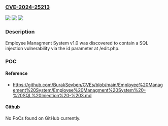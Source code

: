 ### [CVE-2024-25213](https://cve.mitre.org/cgi-bin/cvename.cgi?name=CVE-2024-25213)
![](https://img.shields.io/static/v1?label=Product&message=n%2Fa&color=blue)
![](https://img.shields.io/static/v1?label=Version&message=n%2Fa&color=blue)
![](https://img.shields.io/static/v1?label=Vulnerability&message=n%2Fa&color=brighgreen)

### Description

Employee Managment System v1.0 was discovered to contain a SQL injection vulnerability via the id parameter at /edit.php.

### POC

#### Reference
- https://github.com/BurakSevben/CVEs/blob/main/Employee%20Management%20System/Employee%20Managment%20System%20-%20SQL%20Injection%20-%203.md

#### Github
No PoCs found on GitHub currently.


